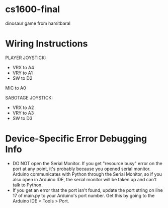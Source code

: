 # cs1600-final

dinosaur game from harsitbaral

# Wiring Instructions
PLAYER JOYSTICK:
- VRX to A4
- VRY to A1
- SW to D2

MIC to A0

SABOTAGE JOYSTICK:
- VRX to A2
- VRY to A3
- SW to D3

# Device-Specific Error Debugging Info
- DO NOT open the Serial Monitor. If you get "resource busy" error on the port at any point, it's probably because you opened serial monitor. Arduino communicates with Python through the Serial Monitor, so if you also open in Arduino IDE, the serial monitor will be taken up and can't talk to Python.
- If you get an error that the port isn't found, update the port string on line 17 of main.py to your Arduino's port number. Get this by going to the Arduino IDE > Tools > Port.
